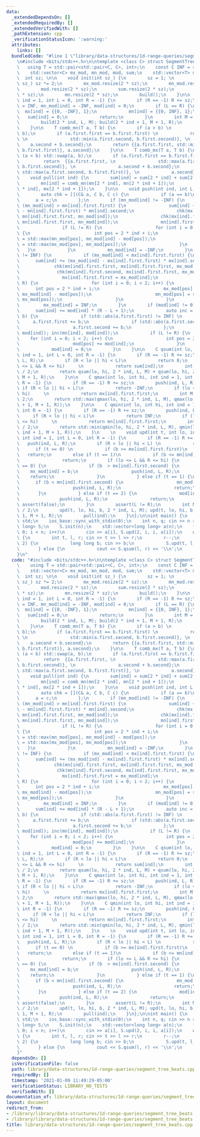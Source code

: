 ```yaml
---
data:
  _extendedDependsOn: []
  _extendedRequiredBy: []
  _extendedVerifiedWith: []
  _pathExtension: cpp
  _verificationStatusIcon: ':warning:'
  attributes:
    links: []
  bundledCode: "#line 1 \"library/data-structures/1d-range-queries/segment_tree_beats.cpp\"\
    \n#include <bits/stdc++.h>\n\ntemplate <class C> struct SegmentTreeBeats {\n \
    \   using T = std::pair<std::pair<C, C>, int>;\n    const C INF = std::numeric_limits<C>::max();\n\
    \    std::vector<C> mx_mod, mn_mod, mod, sum;\n    std::vector<T> mx, mn;\n  \
    \  int sz; \n\n    void init(int sz_) {\n        sz = 1; \n        while (sz <\
    \ sz_) sz *= 2;\n        mx_mod.resize(2 * sz);\n        mn_mod.resize(2 * sz);\n\
    \        mod.resize(2 * sz);\n        sum.resize(2 * sz);\n        mx.resize(2\
    \ * sz);\n        mn.resize(2 * sz);\n        build();\n    }\n\n    void build(int\
    \ ind = 1, int L = 0, int R = -1) {\n        if (R == -1) R += sz;\n        mx_mod[ind]\
    \ = INF, mn_mod[ind] = -INF, mod[ind] = 0;\n        if (L == R) {\n          \
    \  mx[ind] = {{0, -INF}, 1};\n            mn[ind] = {{0, INF}, 1};\n         \
    \   sum[ind] = 0;\n            return;\n        }\n        int M = (L + R) / 2;\n\
    \        build(2 * ind, L, M); build(2 * ind + 1, M + 1, R);\n        pull(ind);\n\
    \    }\n\n    T comb_mn(T a, T b) {\n        if (a > b) \n            std::swap(a,\
    \ b);\n        if (a.first.first == b.first.first) \n            return  {{a.first.first,\
    \ \n                std::min(a.first.second, b.first.second)}, \n            \
    \    a.second + b.second};\n        return {{a.first.first, std::min(a.first.second,\
    \ b.first.first)}, a.second};\n    }\n\n    T comb_mx(T a, T b) {\n        if\
    \ (a < b) std::swap(a, b);\n        if (a.first.first == b.first.first) \n   \
    \         return  {{a.first.first, \n                std::max(a.first.second,\
    \ b.first.second)}, \n                a.second + b.second};\n        return {{a.first.first,\
    \ std::max(a.first.second, b.first.first)}, \n            a.second};\n    }\n\n\
    \    void pull(int ind) {\n        sum[ind] = sum[2 * ind] + sum[2 * ind + 1];\n\
    \        mn[ind] = comb_mn(mn[2 * ind], mn[2 * ind + 1]);\n        mx[ind] = comb_mx(mx[2\
    \ * ind], mx[2 * ind + 1]);\n    }\n\n    void push(int ind, int L, int R) {\n\
    \        auto chk = [](C& a, C b, C c) {\n            if (a == b)\n          \
    \      a = c;\n        };\n        if (mn_mod[ind] != -INF) {\n            if\
    \ (mn_mod[ind] > mn[ind].first.first) {\n                sum[ind] += (mn_mod[ind]\
    \ - mn[ind].first.first) * mn[ind].second;\n                chk(mx[ind].first.first,\
    \ mn[ind].first.first, mn_mod[ind]);\n                chk(mx[ind].first.second,\
    \ mn[ind].first.first, mn_mod[ind]);\n                mn[ind].first.first = mn_mod[ind];\n\
    \                if (L != R) {\n                    for (int i = 0; i < 2; i++)\
    \ {\n                        int pos = 2 * ind + i;\n                        mn_mod[pos]\
    \ = std::max(mn_mod[pos], mn_mod[ind] - mod[pos]);\n                        mx_mod[pos]\
    \ = std::max(mx_mod[pos], mn_mod[pos]);\n                    }\n             \
    \   }\n            }\n            mn_mod[ind] = -INF;\n        }\n        if (mx_mod[ind]\
    \ != INF) {\n            if (mx_mod[ind] < mx[ind].first.first) {\n          \
    \      sum[ind] += (mx_mod[ind] - mx[ind].first.first) * mx[ind].second;\n   \
    \             chk(mn[ind].first.first, mx[ind].first.first, mx_mod[ind]);\n  \
    \              chk(mn[ind].first.second, mx[ind].first.first, mx_mod[ind]);\n\
    \                mx[ind].first.first = mx_mod[ind];\n                if (L !=\
    \ R) {\n                    for (int i = 0; i < 2; i++) {\n                  \
    \      int pos = 2 * ind + i;\n                        mx_mod[pos] = std::min(mx_mod[pos],\
    \ mx_mod[ind] - mod[pos]);\n                        mn_mod[pos] = std::min(mn_mod[pos],\
    \ mx_mod[pos]);\n                    }\n                }\n            }\n   \
    \         mx_mod[ind] = INF;\n        }\n        if (mod[ind] != 0) {\n      \
    \      sum[ind] += mod[ind] * (R - L + 1);\n            auto inc = [&](T& a, C\
    \ b) {\n                if (std::abs(a.first.first) != INF) \n               \
    \     a.first.first += b;\n                if (std::abs(a.first.second) != INF)\n\
    \                    a.first.second += b;\n            };\n            inc(mx[ind],\
    \ mod[ind]); inc(mn[ind], mod[ind]);\n            if (L != R) {\n            \
    \    for (int i = 0; i < 2; i++) {\n                    int pos = 2 * ind + i;\n\
    \                    mod[pos] += mod[ind];\n                }\n            }\n\
    \            mod[ind] = 0;\n        }\n    }\n\n    C qsum(int lo, int hi, int\
    \ ind = 1, int L = 0, int R = -1) {\n        if (R == -1) R += sz;\n        push(ind,\
    \ L, R);\n        if (R < lo || hi < L)\n            return 0;\n        if (lo\
    \ <= L && R <= hi)     \n            return sum[ind];\n        int M = (L + R)\
    \ / 2;\n        return qsum(lo, hi, 2 * ind, L, M) + qsum(lo, hi, 2 * ind + 1,\
    \ M + 1, R);\n    }\n\n    C qmax(int lo, int hi, int ind = 1, int L = 0, int\
    \ R = -1) {\n        if (R == -1) R += sz;\n        push(ind, L, R);\n       \
    \ if (R < lo || hi < L)\n            return -INF;\n        if (lo <= L && R <=\
    \ hi)     \n            return mx[ind].first.first;\n        int M = (L + R) /\
    \ 2;\n        return std::max(qmax(lo, hi, 2 * ind, L, M), qmax(lo, hi, 2 * ind\
    \ + 1, M + 1, R));\n    }\n\n    C qmin(int lo, int hi, int ind = 1, int L = 0,\
    \ int R = -1) {\n        if (R == -1) R += sz;\n        push(ind, L, R);\n   \
    \     if (R < lo || hi < L)\n            return INF;\n        if (lo <= L && R\
    \ <= hi)     \n            return mn[ind].first.first;\n        int M = (L + R)\
    \ / 2;\n        return std::min(qmin(lo, hi, 2 * ind, L, M), qmin(lo, hi, 2 *\
    \ ind + 1, M + 1, R));\n    }\n    \n    void upd(int t, int lo, int hi, C b,\
    \ int ind = 1, int L = 0, int R = -1) {\n        if (R == -1) R += sz;\n     \
    \   push(ind, L, R);\n        if (R < lo || hi < L) \n            return;\n  \
    \      if (t == 0) \n            if (b >= mx[ind].first.first)\n             \
    \   return;\n        else if (t == 1)\n            if (b <= mn[ind].first.first)\n\
    \                return;\n        if (lo <= L && R <= hi) {\n            if (t\
    \ == 0) {\n                if (b  > mx[ind].first.second) {\n                \
    \    mx_mod[ind] = b;\n                    push(ind, L, R);\n                \
    \    return;\n                }\n            } else if (t == 1) {\n          \
    \      if (b < mn[ind].first.second) {\n                    mn_mod[ind] = b;\n\
    \                    push(ind, L, R);\n                    return;\n         \
    \       }\n            } else if (t == 2) {\n                mod[ind] = b;\n \
    \               push(ind, L, R);\n                return;\n            } else\
    \ assert(false);\n        }\n        assert(L != R);\n        int M = (L + R)\
    \ / 2;\n        upd(t, lo, hi, b, 2 * ind, L, M); upd(t, lo, hi, b, 2 * ind +\
    \ 1, M + 1, R);\n        pull(ind);\n    }\n};\n\nint main() {\n    using namespace\
    \ std;\n    ios_base::sync_with_stdio(0);\n    int n, q; cin >> n >> q;\n    SegmentTreeBeats<long\
    \ long> S;\n    S.init(n);\n    std::vector<long long> a(n);\n    for (int i =\
    \ 0; i < n; i++)\n        cin >> a[i], S.upd(2, i, i, a[i]);\n    while (q--)\
    \ {\n        int t, l, r; cin >> t >> l >> r;\n        r--;\n        if (t <=\
    \ 2) {\n            long long b; cin >> b;\n            S.upd(t, l, r, b);\n \
    \       } else {\n            cout << S.qsum(l, r) << '\\n';\n        }\n    }\n\
    }\n"
  code: "#include <bits/stdc++.h>\n\ntemplate <class C> struct SegmentTreeBeats {\n\
    \    using T = std::pair<std::pair<C, C>, int>;\n    const C INF = std::numeric_limits<C>::max();\n\
    \    std::vector<C> mx_mod, mn_mod, mod, sum;\n    std::vector<T> mx, mn;\n  \
    \  int sz; \n\n    void init(int sz_) {\n        sz = 1; \n        while (sz <\
    \ sz_) sz *= 2;\n        mx_mod.resize(2 * sz);\n        mn_mod.resize(2 * sz);\n\
    \        mod.resize(2 * sz);\n        sum.resize(2 * sz);\n        mx.resize(2\
    \ * sz);\n        mn.resize(2 * sz);\n        build();\n    }\n\n    void build(int\
    \ ind = 1, int L = 0, int R = -1) {\n        if (R == -1) R += sz;\n        mx_mod[ind]\
    \ = INF, mn_mod[ind] = -INF, mod[ind] = 0;\n        if (L == R) {\n          \
    \  mx[ind] = {{0, -INF}, 1};\n            mn[ind] = {{0, INF}, 1};\n         \
    \   sum[ind] = 0;\n            return;\n        }\n        int M = (L + R) / 2;\n\
    \        build(2 * ind, L, M); build(2 * ind + 1, M + 1, R);\n        pull(ind);\n\
    \    }\n\n    T comb_mn(T a, T b) {\n        if (a > b) \n            std::swap(a,\
    \ b);\n        if (a.first.first == b.first.first) \n            return  {{a.first.first,\
    \ \n                std::min(a.first.second, b.first.second)}, \n            \
    \    a.second + b.second};\n        return {{a.first.first, std::min(a.first.second,\
    \ b.first.first)}, a.second};\n    }\n\n    T comb_mx(T a, T b) {\n        if\
    \ (a < b) std::swap(a, b);\n        if (a.first.first == b.first.first) \n   \
    \         return  {{a.first.first, \n                std::max(a.first.second,\
    \ b.first.second)}, \n                a.second + b.second};\n        return {{a.first.first,\
    \ std::max(a.first.second, b.first.first)}, \n            a.second};\n    }\n\n\
    \    void pull(int ind) {\n        sum[ind] = sum[2 * ind] + sum[2 * ind + 1];\n\
    \        mn[ind] = comb_mn(mn[2 * ind], mn[2 * ind + 1]);\n        mx[ind] = comb_mx(mx[2\
    \ * ind], mx[2 * ind + 1]);\n    }\n\n    void push(int ind, int L, int R) {\n\
    \        auto chk = [](C& a, C b, C c) {\n            if (a == b)\n          \
    \      a = c;\n        };\n        if (mn_mod[ind] != -INF) {\n            if\
    \ (mn_mod[ind] > mn[ind].first.first) {\n                sum[ind] += (mn_mod[ind]\
    \ - mn[ind].first.first) * mn[ind].second;\n                chk(mx[ind].first.first,\
    \ mn[ind].first.first, mn_mod[ind]);\n                chk(mx[ind].first.second,\
    \ mn[ind].first.first, mn_mod[ind]);\n                mn[ind].first.first = mn_mod[ind];\n\
    \                if (L != R) {\n                    for (int i = 0; i < 2; i++)\
    \ {\n                        int pos = 2 * ind + i;\n                        mn_mod[pos]\
    \ = std::max(mn_mod[pos], mn_mod[ind] - mod[pos]);\n                        mx_mod[pos]\
    \ = std::max(mx_mod[pos], mn_mod[pos]);\n                    }\n             \
    \   }\n            }\n            mn_mod[ind] = -INF;\n        }\n        if (mx_mod[ind]\
    \ != INF) {\n            if (mx_mod[ind] < mx[ind].first.first) {\n          \
    \      sum[ind] += (mx_mod[ind] - mx[ind].first.first) * mx[ind].second;\n   \
    \             chk(mn[ind].first.first, mx[ind].first.first, mx_mod[ind]);\n  \
    \              chk(mn[ind].first.second, mx[ind].first.first, mx_mod[ind]);\n\
    \                mx[ind].first.first = mx_mod[ind];\n                if (L !=\
    \ R) {\n                    for (int i = 0; i < 2; i++) {\n                  \
    \      int pos = 2 * ind + i;\n                        mx_mod[pos] = std::min(mx_mod[pos],\
    \ mx_mod[ind] - mod[pos]);\n                        mn_mod[pos] = std::min(mn_mod[pos],\
    \ mx_mod[pos]);\n                    }\n                }\n            }\n   \
    \         mx_mod[ind] = INF;\n        }\n        if (mod[ind] != 0) {\n      \
    \      sum[ind] += mod[ind] * (R - L + 1);\n            auto inc = [&](T& a, C\
    \ b) {\n                if (std::abs(a.first.first) != INF) \n               \
    \     a.first.first += b;\n                if (std::abs(a.first.second) != INF)\n\
    \                    a.first.second += b;\n            };\n            inc(mx[ind],\
    \ mod[ind]); inc(mn[ind], mod[ind]);\n            if (L != R) {\n            \
    \    for (int i = 0; i < 2; i++) {\n                    int pos = 2 * ind + i;\n\
    \                    mod[pos] += mod[ind];\n                }\n            }\n\
    \            mod[ind] = 0;\n        }\n    }\n\n    C qsum(int lo, int hi, int\
    \ ind = 1, int L = 0, int R = -1) {\n        if (R == -1) R += sz;\n        push(ind,\
    \ L, R);\n        if (R < lo || hi < L)\n            return 0;\n        if (lo\
    \ <= L && R <= hi)     \n            return sum[ind];\n        int M = (L + R)\
    \ / 2;\n        return qsum(lo, hi, 2 * ind, L, M) + qsum(lo, hi, 2 * ind + 1,\
    \ M + 1, R);\n    }\n\n    C qmax(int lo, int hi, int ind = 1, int L = 0, int\
    \ R = -1) {\n        if (R == -1) R += sz;\n        push(ind, L, R);\n       \
    \ if (R < lo || hi < L)\n            return -INF;\n        if (lo <= L && R <=\
    \ hi)     \n            return mx[ind].first.first;\n        int M = (L + R) /\
    \ 2;\n        return std::max(qmax(lo, hi, 2 * ind, L, M), qmax(lo, hi, 2 * ind\
    \ + 1, M + 1, R));\n    }\n\n    C qmin(int lo, int hi, int ind = 1, int L = 0,\
    \ int R = -1) {\n        if (R == -1) R += sz;\n        push(ind, L, R);\n   \
    \     if (R < lo || hi < L)\n            return INF;\n        if (lo <= L && R\
    \ <= hi)     \n            return mn[ind].first.first;\n        int M = (L + R)\
    \ / 2;\n        return std::min(qmin(lo, hi, 2 * ind, L, M), qmin(lo, hi, 2 *\
    \ ind + 1, M + 1, R));\n    }\n    \n    void upd(int t, int lo, int hi, C b,\
    \ int ind = 1, int L = 0, int R = -1) {\n        if (R == -1) R += sz;\n     \
    \   push(ind, L, R);\n        if (R < lo || hi < L) \n            return;\n  \
    \      if (t == 0) \n            if (b >= mx[ind].first.first)\n             \
    \   return;\n        else if (t == 1)\n            if (b <= mn[ind].first.first)\n\
    \                return;\n        if (lo <= L && R <= hi) {\n            if (t\
    \ == 0) {\n                if (b  > mx[ind].first.second) {\n                \
    \    mx_mod[ind] = b;\n                    push(ind, L, R);\n                \
    \    return;\n                }\n            } else if (t == 1) {\n          \
    \      if (b < mn[ind].first.second) {\n                    mn_mod[ind] = b;\n\
    \                    push(ind, L, R);\n                    return;\n         \
    \       }\n            } else if (t == 2) {\n                mod[ind] = b;\n \
    \               push(ind, L, R);\n                return;\n            } else\
    \ assert(false);\n        }\n        assert(L != R);\n        int M = (L + R)\
    \ / 2;\n        upd(t, lo, hi, b, 2 * ind, L, M); upd(t, lo, hi, b, 2 * ind +\
    \ 1, M + 1, R);\n        pull(ind);\n    }\n};\n\nint main() {\n    using namespace\
    \ std;\n    ios_base::sync_with_stdio(0);\n    int n, q; cin >> n >> q;\n    SegmentTreeBeats<long\
    \ long> S;\n    S.init(n);\n    std::vector<long long> a(n);\n    for (int i =\
    \ 0; i < n; i++)\n        cin >> a[i], S.upd(2, i, i, a[i]);\n    while (q--)\
    \ {\n        int t, l, r; cin >> t >> l >> r;\n        r--;\n        if (t <=\
    \ 2) {\n            long long b; cin >> b;\n            S.upd(t, l, r, b);\n \
    \       } else {\n            cout << S.qsum(l, r) << '\\n';\n        }\n    }\n\
    }"
  dependsOn: []
  isVerificationFile: false
  path: library/data-structures/1d-range-queries/segment_tree_beats.cpp
  requiredBy: []
  timestamp: '2021-01-09 11:49:29-05:00'
  verificationStatus: LIBRARY_NO_TESTS
  verifiedWith: []
documentation_of: library/data-structures/1d-range-queries/segment_tree_beats.cpp
layout: document
redirect_from:
- /library/library/data-structures/1d-range-queries/segment_tree_beats.cpp
- /library/library/data-structures/1d-range-queries/segment_tree_beats.cpp.html
title: library/data-structures/1d-range-queries/segment_tree_beats.cpp
---
```

